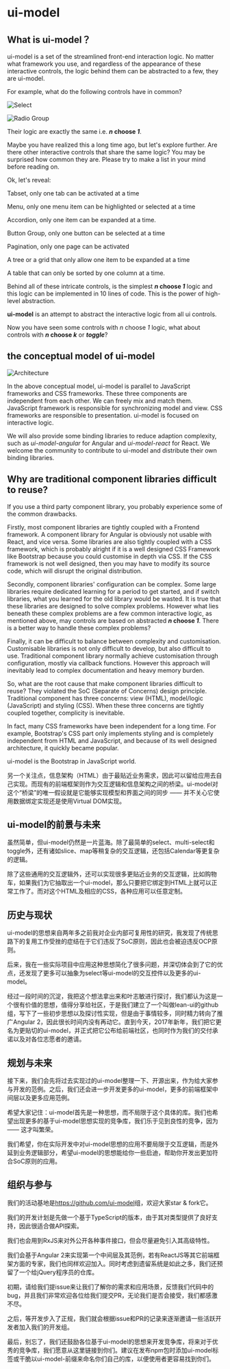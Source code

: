 # ui-model

## What is ui-model？

ui-model is a set of the streamlined front-end interaction logic. No matter what framework you use, and regardless of the appearance of these interactive controls, the logic behind them can be abstracted to a few, they are ui-model.

For example, what do the following controls have in common?

![Select](./images/select.png)

![Radio Group](./images/radio.png)

Their logic are exactly the same i.e. ***n* choose *1***.

Maybe you have realized this a long time ago, but let's explore further. Are there other interactive controls that share the same logic? You may be surprised how common they are. Please try to make a list in your mind before reading on.  

Ok, let's reveal: 

Tabset, only one tab can be activated at a time

Menu, only one menu item can be highlighted or selected at a time

Accordion, only one item can be expanded at a time. 

Button Group, only one button can be selected at a time

Pagination, only one page can be activated

A tree or a grid that only allow one item to be expanded at a time

A table that can only be sorted by one column at a time. 

Behind all of these intricate controls, is the simplest ***n* choose *1*** logic and this logic can be implemented in 10 lines of code. This is the power of high-level abstraction. 

**ui-model** is an attempt to abstract the interactive logic from all ui controls. 

Now you have seen some controls with *n* choose *1* logic, what about controls with ***n* choose *k*** or ***toggle***?

## the conceptual model of ui-model

![Architecture](./images/architecture.png)

In the above conceptual model, ui-model is parallel to JavaScript frameworks and CSS frameworks. These three components are independent from each other. We can freely mix and match them. JavaScript framework is responsible for synchronizing model and view. CSS frameworks are responsible to presentation. ui-model is focused on interactive logic. 

We will also provide some binding libraries to reduce adaption complexity, such as *ui-model-angular* for Angular and *ui-model-react* for React. We welcome the community to contribute to ui-model and distribute their own binding libraries.

## Why are traditional component libraries difficult to reuse?  

If you use a third party component library, you probably experience some of the common drawbacks. 

Firstly, most component libraries are tightly coupled with a Frontend framework. A component library for Angular is obviously not usable with React, and vice versa. Some libraries are also tightly coupled with a CSS framework, which is probably alright if it is a well designed CSS Framework like Bootstrap because you could customise in depth via CSS. If the CSS framework is not well designed, then you may have to modify its source code, which will disrupt the original distribution.

Secondly, component libraries' configuration can be complex. Some large libraries require dedicated learning for a period to get started, and if switch libraries, what you learned for the old library would be wasted. It is true that these libraries are designed to solve complex problems. However what lies beneath these complex problems are a few common interactive logic, as mentioned above, may controls are based on abstracted ***n* choose *1***. There is a better way to handle these complex problems?

Finally, it can be difficult to balance between complexity and customisation. Customisable libraries is not only difficult to develop, but also difficult to use. Traditional component library normally achieve customisation through configuration, mostly via callback functions. However this approach will inevitably lead to complex documentation and heavy memory burden.    

So, what are the root cause that make component libraries difficult to reuse? They violated the SoC (Separate of Concerns) design principle. Traditional component has three concerns: view (HTML), model/logic (JavaScript) and styling (CSS). When these three concerns are tightly coupled together, complicity is inevitable.  

In fact, many CSS frameworks have been independent for a long time. For example, Bootstrap's CSS part only implements styling and is completely independent from HTML and JavaScript, and because of its well designed architecture, it quickly became popular. 

ui-model is the Bootstrap in JavaScript world. 

另一个关注点，信息架构（HTML）由于最贴近业务需求，因此可以留给应用去自己实现。而现有的前端框架则作为交互逻辑和信息架构之间的桥梁。ui-model对这个“桥梁”的唯一假设就是它能够实现模型和界面之间的同步 —— 并不关心它使用数据绑定实现还是使用Virtual DOM实现。



## ui-model的前景与未来

虽然简单，但ui-model仍然是一片蓝海。除了最简单的select、multi-select和toggle外，还有诸如slice、map等稍复杂的交互逻辑，还包括Calendar等更复杂的逻辑。

除了这些通用的交互逻辑外，还可以实现很多更贴近业务的交互逻辑，比如购物车，如果我们为它抽取出一个ui-model，那么只要把它绑定到HTML上就可以正常工作了。而对这个HTML及相应的CSS，各种应用可以任意定制。

## 历史与现状

ui-model的思想来自两年多之前我对企业内部可复用性的研究，我发现了传统思路下的复用工作受挫的症结在于它们违反了SoC原则，因此也会被迫违反OCP原则。

后来，我在一些实际项目中应用这种思想简化了很多问题，并深切体会到了它的优点，还发现了更多可以抽象为select等ui-model的交互控件以及更多的ui-model。

经过一段时间的沉淀，我把这个想法拿出来和叶志敏进行探讨，我们都认为这是一个很有价值的思想，值得分享给社区，于是我们建立了一个叫做lean-ui的github组，写下了一些初步思想以及探讨性实现，但是由于事情较多，同时精力转向了推广Angular 2，因此很长时间内没有再动它。直到今天，2017年新年，我们把它更名为更贴切的ui-model，并正式把它公布给前端社区，也同时作为我们的交付承诺以及对各位志愿者的邀请。

## 规划与未来

接下来，我们会先将过去实现过的ui-model整理一下、开源出来，作为给大家参与开发的范例。之后，我们还会进一步开发更多的ui-model，更多的前端框架中间层以及更多应用范例。

希望大家记住：ui-model首先是一种思想，而不局限于这个具体的库。我们也希望出现更多的基于ui-model思想实现的竞争库，我们乐于见到良性的竞争，因为 —— 这才叫繁荣。

我们希望，你在实际开发中对ui-model思想的应用不要局限于交互逻辑，而是外延到业务逻辑部分，希望ui-model的思想能给你一些启迪，帮助你开发出更加符合SoC原则的应用。

## 组织与参与

我们的活动基地是<https://github.com/ui-model>组，欢迎大家star & fork它。

我们的开发计划是先做一个基于TypeScript的版本，由于其对类型提供了良好支持，因此很适合做API探索。

我们也会用到RxJS来对外公开各种事件接口，但会尽量避免引入其高级特性。

我们会基于Angular 2来实现第一个中间层及其范例，若有ReactJS等其它前端框架方面的专家，我们也同样欢迎加入。同时考虑到遗留系统是如此之多，我们还预留了一个给jQuery程序员的仓库。

初期，请给我们提issue来让我们了解你的需求和应用场景，反馈我们代码中的bug，并且我们非常欢迎各位给我们提交PR，无论我们是否会接受，我们都感激不尽。

之后，等开发步入了正规，我们就会根据issue和PR的记录来逐渐邀请一些活跃开发者加入我们的开发组。

最后，别忘了，我们还鼓励各位基于ui-model的思想来开发竞争库，将来对于优秀的竞争库，我们愿意从这里链接到你们。建议在发布npm包时添加ui-model标签或干脆以ui-model-前缀来命名你们自己的库，以便使用者更容易找到你们。
